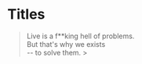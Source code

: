 # Titles
>Live is a f**king hell of problems.  
>But that's why we exists  
>-- to solve them.
																	> 

